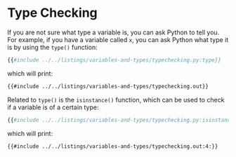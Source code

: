 # Type Checking

If you are not sure what type a variable is, you can ask Python to tell you. For example, if you have a variable called `x`, you can ask Python what type it is by using the `type()` function:

```py
{{#include ../../listings/variables-and-types/typechecking.py:type}}
```

which will print:

```txt
{{#include ../../listings/variables-and-types/typechecking.out}}
```

Related to `type()` is the `isinstance()` function, which can be used to check if a variable is of a certain type:

```py
{{#include ../../listings/variables-and-types/typechecking.py:isinstance:1:3}}
```

which will print:

```txt
{{#include ../../listings/variables-and-types/typechecking.out:4:}}
```
